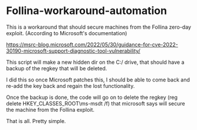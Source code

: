 # Follina-workaround-automation
This is a workaround that should secure machines from the Follina zero-day exploit. 
(According to Microsoft's documentation)

https://msrc-blog.microsoft.com/2022/05/30/guidance-for-cve-2022-30190-microsoft-support-diagnostic-tool-vulnerability/

This script will make a new hidden dir on the C:/ drive, that should have a backup of the regkey that will be deleted. 

I did this so once Microsoft patches this, I should be able to come back and re-add the key back and regain the lost functionality. 

Once the backup is done, the code will go on to delete the regkey (reg delete HKEY_CLASSES_ROOT\ms-msdt /f) that microsoft says will secure the machine from the Follina exploit. 


That is all. 
Pretty simple. 
